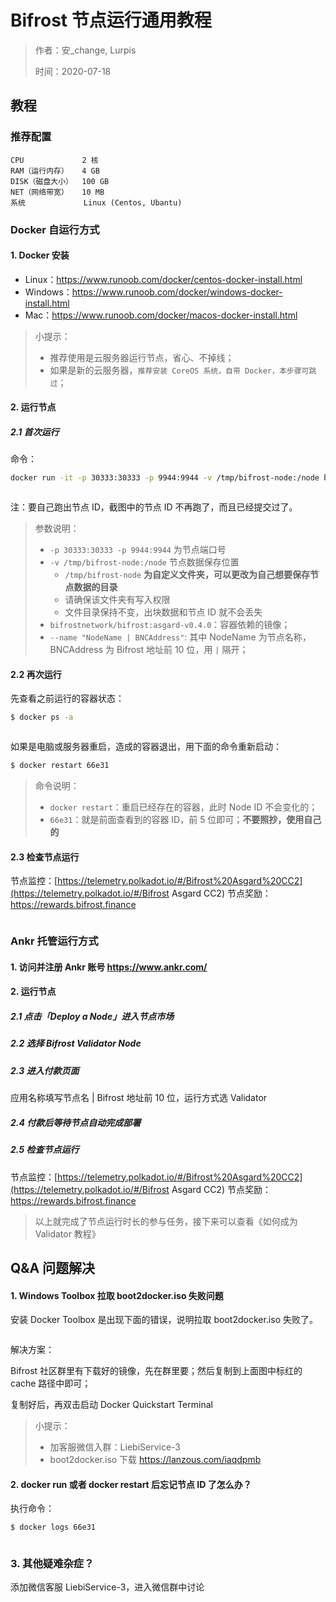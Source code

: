 # Bifrost 节点运行通用教程

> 作者：安_change, Lurpis
>
> 时间：2020-07-18

## 教程
### 推荐配置

```
CPU             2 核
RAM（运行内存）   4 GB
DISK（磁盘大小）  100 GB
NET（网络带宽）   10 MB
系统             Linux (Centos, Ubantu)
```

### Docker 自运行方式
#### 1. Docker 安装
- Linux：https://www.runoob.com/docker/centos-docker-install.html
- Windows：https://www.runoob.com/docker/windows-docker-install.html
- Mac：https://www.runoob.com/docker/macos-docker-install.html

> 小提示：
>
> - 推荐使用是云服务器运行节点，省心、不掉线；
> - 如果是新的云服务器，`推荐安装 CoreOS 系统，自带 Docker，本步骤可跳过`；

#### 2. 运行节点

##### 2.1 首次运行

命令：

```sh
docker run -it -p 30333:30333 -p 9944:9944 -v /tmp/bifrost-node:/node bifrostnetwork/bifrost:asgard-v0.4.0 --base-path '/node' --name "NodeName | BNCAddress" --rpc-cors 'all' --unsafe-ws-external --validator
```

<img :src="$withBase('/zh/node-tutorials/node-tutorials-01.png')" alt="" />

注：要自己跑出节点 ID，截图中的节点 ID 不再跑了，而且已经提交过了。

>  参数说明：
>
> - `-p 30333:30333 -p 9944:9944` 为节点端口号
> - `-v /tmp/bifrost-node:/node` 节点数据保存位置
>    - `/tmp/bifrost-node` **为自定义文件夹，可以更改为自己想要保存节点数据的目录**
>    - 请确保该文件夹有写入权限
>    - 文件目录保持不变，出块数据和节点 ID 就不会丢失
> - `bifrostnetwork/bifrost:asgard-v0.4.0`：容器依赖的镜像；
> - `--name "NodeName | BNCAddress"`: 其中 NodeName 为节点名称，BNCAddress 为 Bifrost 地址前 10 位，用 `|` 隔开；

#### 2.2 再次运行

先查看之前运行的容器状态：

```sh
$ docker ps -a
```

<img :src="$withBase('/zh/node-tutorials/node-tutorials-02.png')" alt="" />

如果是电脑或服务器重启，造成的容器退出，用下面的命令重新启动：

```sh
$ docker restart 66e31
```

> 命令说明：
>
> - `docker restart`：重启已经存在的容器，此时 Node ID 不会变化的；
> - `66e31`：就是前面查看到的容器 ID，前 5 位即可；**不要照抄，使用自己的**

#### 2.3 检查节点运行

节点监控：[https://telemetry.polkadot.io/#/Bifrost%20Asgard%20CC2](https://telemetry.polkadot.io/#/Bifrost Asgard CC2)
节点奖励：https://rewards.bifrost.finance 

<img :src="$withBase('/zh/node-tutorials/node-tutorials-03.png')" alt="" />

### Ankr 托管运行方式
#### 1. 访问并注册 Ankr 账号 https://www.ankr.com/
#### 2. 运行节点
##### 2.1 点击「Deploy a Node」进入节点市场
##### 2.2 选择 Bifrost Validator Node
##### 2.3 进入付款页面
应用名称填写节点名 | Bifrost 地址前 10 位，运行方式选 Validator

##### 2.4 付款后等待节点自动完成部署
##### 2.5 检查节点运行

节点监控：[https://telemetry.polkadot.io/#/Bifrost%20Asgard%20CC2](https://telemetry.polkadot.io/#/Bifrost Asgard CC2)
节点奖励：https://rewards.bifrost.finance

> 以上就完成了节点运行时长的参与任务，接下来可以查看《如何成为 Validator 教程》

## Q&A 问题解决
#### 1. Windows Toolbox 拉取 boot2docker.iso 失败问题

安装 Docker Toolbox 是出现下面的错误，说明拉取 boot2docker.iso 失败了。

<img :src="$withBase('/zh/node-tutorials/node-tutorials-04.png')" alt="" />

解决方案：

Bifrost 社区群里有下载好的镜像，先在群里要；然后复制到上面图中标红的 cache 路径中即可；

复制好后，再双击启动 Docker Quickstart Terminal

> 小提示：
>
> - 加客服微信入群：LiebiService-3
> - boot2docker.iso 下载 https://lanzous.com/iaqdpmb

#### 2. docker run 或者 docker restart 后忘记节点 ID 了怎么办？

执行命令：

```sh
$ docker logs 66e31
```

<img :src="$withBase('/zh/node-tutorials/node-tutorials-05.png')" alt="" />

### 3. 其他疑难杂症？

添加微信客服 LiebiService-3，进入微信群中讨论
